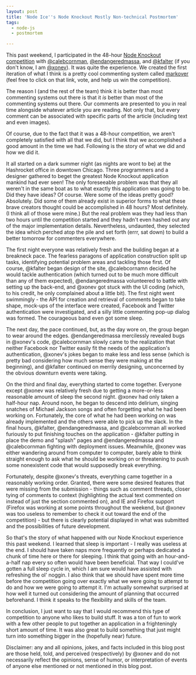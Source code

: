 ```yaml
---
layout: post
title: 'Node Ice''s Node Knockout Mostly Non-technical Postmortem'
tags:
  - node-js
  - postmortem

---
```


This past weekend, I participated in the 48-hour <a href="http://nodeknockout.com">Node Knockout competition</a> with <a href="http://twitter.com/calebcornman">@calebcornman</a>, <a href="http://twitter.com/endangeredmassa">@endangeredmassa</a>, and <a href="http://twitter.com/kfalter">@kfalter</a> (if you don't know, I am <a href="http://twitter.com/xonev">@xonev</a>). It was quite the experience. We created the first iteration of what I think is a pretty cool commenting system called <a href="http://markover.nodejitsu.com/">markover</a> (feel free to click on that link, vote, and help us win the competition).

The reason I (and the rest of the team) think it is better than most commenting systems out there is that it <em>is</em> better than most of the commenting systems out there. Our comments are presented to you in real time alongside whatever article you are reading. Not only that, but every comment can be associated with specific parts of the article (including text and even images).

Of course, due to the fact that it was a 48-hour competition, we aren't completely satisfied with all that we did, but I think that we accomplished a good amount in the time we had. Following is the story of what we did and how we did it.

It all started on a dark summer night (as nights are wont to be) at the Hashrocket office in downtown Chicago. Three programmers and a designer gathered to beget the greatest Node Knockout application mankind had ever seen! The only foreseeable problem was that they all weren't in the same boat as to what exactly this application was going to be. Did they have ideas? Of course. Were some of the ideas pretty good? Absolutely. Did some of them already exist in superior forms to what these brave creators thought could be accomplished in 48 hours? Most definitely. (I think all of those were mine.) But the real problem was they had less than two hours until the competition started and they hadn't even hashed out any of the major implementation details. Nevertheless, undaunted, they selected the idea which perched atop the pile and set forth (errr, sat down) to build a better tomorrow for commenters everywhere.

The first night everyone was relatively fresh and the building began at a breakneck pace. The fearless paragons of application construction split up tasks, identifying potential problem areas and tackling those first. Of course, @kfalter began design of the site, @calebcornamn decided he would tackle authentication (which turned out to be much more difficult than any of them expected), @endangeredmassa volunteered to battle with setting up the back-end, and @xonev got stuck with the UI coding (which, to his credit, he only complained about a little bit). The first night went swimmingly - the API for creation and retrieval of comments began to take shape, mock-ups of the interface were created, Facebook and Twitter authentication were investigated, and a silly little commenting pop-up dialog was formed. The courageous band even got some sleep.

The next day, the pace continued, but, as the day wore on, the group began to wear around the edges. @endangeredmassa mercilessly revealed bugs in @xonev's code, @calebcornman slowly came to the realization that neither Facebook nor Twitter easily fit the needs of the application's authentication, @xonev's jokes began to make less and less sense (which is pretty bad considering how much sense they were making at the beginning), and @kfalter continued on merrily designing, unconcerned by the obvious downturn events were taking.

On the third and final day, everything started to come together. Everyone except @xonev was relatively fresh due to getting a more-or-less reasonable amount of sleep the second night. @xonev had only taken a half-hour nap. Around noon, he began to descend into delirium, singing snatches of Michael Jackson songs and often forgetting what he had been working on. Fortunately, the core of what he had been working on was already implemented and the others were able to pick up the slack. In the final hours, @kfalter, @endangeredmassa, and @calebcornman all worked furiously to put finishing touches on the application - @kfalter putting in place the demo and "splash" pages and @endangeredmassa and @calebcornman fighting with deployment issues. Meanwhile, @xonev was either wandering around from computer to computer, barely able to think straight enough to ask what he should be working on or threatening to push some nonexistent code that would supposedly break everything.

Fortunately, despite @xonev's threats, everything came together in a reasonably working order. Granted, there were some desired features that were missing from the submission - things such as comment threads, closer tying of comments to context (highlighting the actual text commented on instead of just the section commented on), and IE and Firefox support (Firefox was working at some points throughout the weekend, but @xonev was too useless to remember to check it out toward the end of the competition) - but there is clearly potential displayed in what was submitted and the possibilities of future development.

So that's the story of what happened with our Node Knockout experience this past weekend. I learned that sleep is important - I really was useless at the end. I should have taken naps more frequently or perhaps dedicated a chunk of time here or there for sleeping. I think that going with an hour-and-a-half nap every so often would have been beneficial. That way I could've gotten a full sleep cycle in, which I am sure would have assisted with refreshing the ol' noggin. I also think that we should have spent more time before the competition going over exactly what we were going to attempt to do and how we were going to attempt it. I'm actually somewhat surprised at how well it turned out considering the amount of planning that occurred beforehand. I think it speaks to the flexibility and skills of the team.

In conclusion, I just want to say that I would recommend this type of competition to anyone who likes to build stuff. It was a ton of fun to work with a few other people to put together an application in a frighteningly short amount of time. It was also great to build something that just might turn into something bigger in the (hopefully near) future.

Disclaimer: any and all opinions, jokes, and facts included in this blog post are those held, told, and perceived (respectively) by @xonev and do not necessarily reflect the opinions, sense of humor, or interpretation of events of anyone else mentioned or not mentioned in this blog post.
